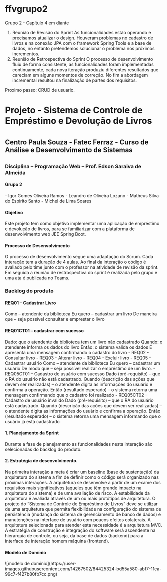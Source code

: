 # ffvgrupo2
Grupo 2 - Capítulo 4 em diante
1) Reunião de Revisão do Sprint
As funcionalidades estão operando e precisamos atualizar o design. Houveram problemas no cadastro de livros
e na conexão JPA com o framework Spring Tools e a base de dados, no entanto pretendemos solucionar o problema
nos próximos incrementos.
2) Reunião de Retrospectiva do Sprint
O processo de desenvolvimento fluiu de forma consistente, as funcionalidades foram implementadas continuamente,
cada nova iteração produziu diferentes resultados que careciam em alguns momentos de correção. No fim a abordagem
incremental resultou na finalização de partes dos requisitos.

Proximo passo: CRUD de usuario.
<h1>Projeto - Sistema de Controle de Empréstimo e Devolução de Livros<h1>
<h2>Centro Paula Souza - Fatec Ferraz - Curso de Análise e Desenvolvimento de Sistemas<h2>
<h3>Disciplina – Programação Web – Prof. Edson Saraiva de Almeida</h3>
<h4>Grupo 2</h4>
- Igor Gomes Oliveira Ramos
- Leandro de Oliveira Lozano
- Matheus Silva do Espirito Santo
- Michel de Lima Soares
  
<h4>Objetivo</h4>
<p>Este projeto tem como objetivo implementar uma aplicação de empréstimo e devolução de livros, para se familiarizar com a
plataforma de desenvolvimento web JEE Spring Boot.</p>
  
<h4>Processo de Desenvolvimento</h4>
O processo de desenvolvimento segue uma adaptação do Scrum. Cada interação tem a duração de 4 aulas. Ao final da interação o
código é avaliado pelo time junto com o professor na atividade de revisão da sprint. Em seguida a reunião de restrospectiva do sprint é
realizada pelo grupo e uma ata é publicada no Teams.

<h3>Backlog do produto</h3>
<h4>REQ01 – Cadastrar Livro</h4>
Como – atendente da biblioteca
Eu quero – cadastrar um livro
De maneira que – seja possível consultar e emprestar o livro

<h4>REQ01CT01 – cadastrar com sucesso</h4>
Dado: que o atendente da biblioteca tem um livro não cadastrado
Quando: o atendente informa os dados do livro
Então: o sistema valida os dados E apresenta uma mensagem confirmando o cadastro do livro
- REQ02 - Consultar livro
- REQ03 - Alterar livro
- REQ04 - Excluir livro
- REQ05 – Cadastrar usuário
Como – atendente da biblioteca
Eu quero – cadastrar um usuário
De modo que – seja possível realizar o empréstimo de um livro.
- REQ05CT01 – Cadastro de usuário com sucesso
Dado (pré-requisito) – que o RA do usuário não está cadastrado.
Quando (descrição das ações que devem ser realizadas) – o atendente digita as informações do usuário e confirma a operação.
Então (resultado esperado) – o sistema retorna uma mensagem confirmando que o cadastro foi realizado
- REQ05CT02 – Cadastro de usuário invalido
Dado (pré-requisito) – que o RA do usuário está cadastrado.
Quando (descrição das ações que devem ser realizadas) – o atendente digita as informações do usuário e confirma a operação.
Então (resultado esperado) – o sistema retorna uma mensagem informando que o usuário já está cadastrado
<h4>1. Planejamento da Sprint</h4>
Durante a fase de planejamento as funcionalidades nesta interação são selecionadas do backlog do produto.
<h4>2. Estratégia de desenvolvimento.</h4>
Na primeira interação a meta é criar um baseline (base de sustentação) da arquitetura do sistema a fim de definir como o código será
organizado nas próximas interações. A arquitetura se desenvolve a partir de um exame dos requisitos mais significativos (aqueles que
têm grande impacto na arquitetura do sistema) e de uma avaliação de risco. A estabilidade da arquitetura é avaliada através de um ou
mais protótipos de arquitetura. O projeto do “Sistema de Controle de Empréstimo de Livros” deve se utilizar de uma arquitetura que
permita flexibilidade na configuração do sistema de persistência (mudança do sistema de gerenciamento de banco de dados) e
manutenções na interface de usuário com poucos efeitos colaterais. A arquitetura selecionada para atender esta necessidade é a
arquitetura MVC.
A estratégia de construção e integração do software será ascendente na hierarquia de controle, ou seja, da base de dados (backend) para
a interface de interação homem máquina (frontend).
<h4>Modelo de Domínio</h4>
![modelo de dominio](https://user-images.githubusercontent.com/14267502/84425324-bd55a580-abf7-11ea-99c7-f427b80fb7cc.png)
